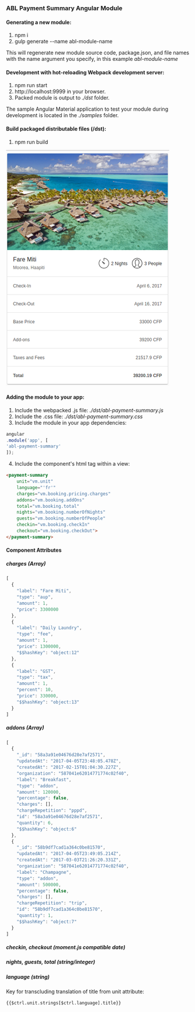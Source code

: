 ### ABL Payment Summary Angular Module

#### Generating a new module:
1. npm i
2. gulp generate --name abl-module-name

This will regenerate new module source code, package.json, and file names with the name argument you specify, in this example *abl-module-name*

#### Development with hot-reloading Webpack development server:
1. npm run start
2. http://localhost:9999 in your browser.
3. Packed module is output to *./dst* folder.

The sample Angular Material application to test your module during development is located in the *./samples* folder.

#### Build packaged distributable files (/dst):
1. npm run build

![screenshot](screen.png?raw=true)

#### Adding the module to your app:
1. Include the webpacked .js file: *./dst/abl-payment-summary.js*
2. Include the .css file: *./dst/abl-payment-summary.css*
3. Include the module in your app dependencies:
```javascript
angular
.module('app', [
'abl-payment-summary'
]);
```
4. Include the component's html tag within a view:
```html      
<payment-summary 
    unit="vm.unit" 
    language="'fr'"
    charges="vm.booking.pricing.charges"
    addons="vm.booking.addOns"
    total="vm.booking.total"
    nights="vm.booking.numberOfNights"
    guests="vm.booking.numberOfPeople"
    checkin="vm.booking.checkIn"
    checkout="vm.booking.checkOut">
</payment-summary>
```
#### Component Attributes

##### charges (Array)
```javascript
[
  {
    "label": "Fare Miti",
    "type": "aup",
    "amount": 1,
    "price": 3300000
  },
  {
    "label": "Daily Laundry",
    "type": "fee",
    "amount": 1,
    "price": 1300000,
    "$$hashKey": "object:12"
  },
  {
    "label": "GST",
    "type": "tax",
    "amount": 1,
    "percent": 10,
    "price": 330000,
    "$$hashKey": "object:13"
  }
]
```

##### addons (Array)
```javascript
[
  {
    "_id": "58a3a91e04676d28e7af2571",
    "updatedAt": "2017-04-05T23:48:05.478Z",
    "createdAt": "2017-02-15T01:04:30.227Z",
    "organization": "587041e62014771774c02f40",
    "label": "Breakfast",
    "type": "addon",
    "amount": 120000,
    "percentage": false,
    "charges": [],
    "chargeRepetition": "pppd",
    "id": "58a3a91e04676d28e7af2571",
    "quantity": 6,
    "$$hashKey": "object:6"
  },
  {
    "_id": "58b9df7cad1a364c0be81570",
    "updatedAt": "2017-04-05T23:49:05.214Z",
    "createdAt": "2017-03-03T21:26:20.331Z",
    "organization": "587041e62014771774c02f40",
    "label": "Champagne",
    "type": "addon",
    "amount": 500000,
    "percentage": false,
    "charges": [],
    "chargeRepetition": "trip",
    "id": "58b9df7cad1a364c0be81570",
    "quantity": 1,
    "$$hashKey": "object:7"
  }
]
```
##### checkin, checkout (moment.js compatible date)

##### nights, guests, total (string/integer)

##### language (string)
Key for transcluding translation of title from unit attribute:
```html
{{$ctrl.unit.strings[$ctrl.language].title}}
```


